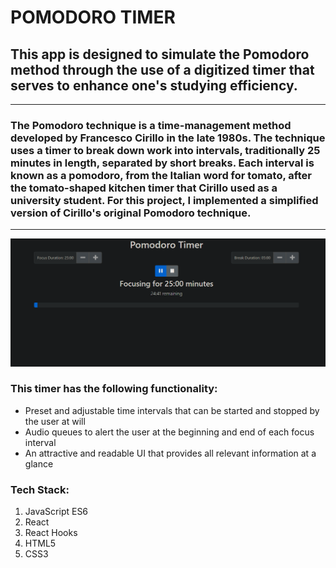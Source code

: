 <!-- Heading --> 
# POMODORO TIMER 
## This app is designed to simulate the Pomodoro method through the use of a digitized timer that serves to enhance one's studying efficiency. 
<!-- Horizontal line -->
___
### The Pomodoro technique is a time-management method developed by Francesco Cirillo in the late 1980s. The technique uses a timer to break down work into intervals, traditionally 25 minutes in length, separated by short breaks. Each interval is known as a pomodoro, from the Italian word for tomato, after the tomato-shaped kitchen timer that Cirillo used as a university student. For this project, I implemented a simplified version of Cirillo's original Pomodoro technique.
<!-- Horizontal line --> 
___
![Pomodoro Timer in Action](/public/app-in-action.PNG?raw=true "App Display")
<!-- UL --> 
### This timer has the following functionality: 
* Preset and adjustable time intervals that can be started and stopped by the user at will
* Audio queues to alert the user at the beginning and end of each focus interval
* An attractive and readable UI that provides all relevant information at a glance 
<!-- OL --> 
### Tech Stack: 
1. JavaScript ES6 
1. React 
1. React Hooks
1. HTML5 
1. CSS3

